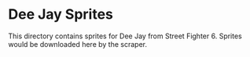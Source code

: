 # Dee Jay Sprites

This directory contains sprites for Dee Jay from Street Fighter 6.
Sprites would be downloaded here by the scraper.
